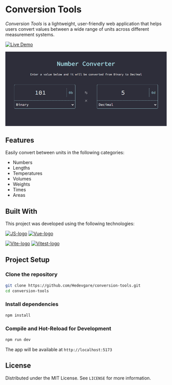 # Conversion Tools

*Conversion Tools* is a lightweight, user-friendly web application that helps users convert values between a wide range of units across different measurement systems.

[![Live Demo](https://img.shields.io/badge/🔗%20Live%20Demo-blue?style=for-the-badge)](https://conversion-tools.hedegaremoreira.com)

![Screenshot][Screenshot-file]

## Features
Easily convert between units in the following categories:
- Numbers
- Lengths
- Temperatures
- Volumes
- Weights
- Times
- Areas

## Built With

This project was developed using the following technologies:

[![JS-logo]][JS-link] [![Vue-logo]][Vue-link]

[![Vite-logo]][Vite-link] [![Vitest-logo]][Vitest-link]

## Project Setup

### Clone the repository

```sh
git clone https://github.com/Hedevgare/conversion-tools.git
cd conversion-tools
```

### Install dependencies

```sh
npm install
```

### Compile and Hot-Reload for Development

```sh
npm run dev
```

The app will be available at `http://localhost:5173`

## License

Distributed under the MIT License. See `LICENSE` for more information.

[Screenshot-file]: public/mainpage-screenshot.png

[JS-logo]: https://img.shields.io/badge/Javascript-F7DF1E?style=for-the-badge&logo=javascript&logoColor=grey
[JS-link]: https://developer.mozilla.org/pt-BR/docs/Web/JavaScript

[Vue-logo]: https://img.shields.io/badge/Vue.js-4fc08d?style=for-the-badge&logo=vuedotjs&logoColor=white
[Vue-link]: https://vuejs.org/

[Vite-logo]: https://img.shields.io/badge/vite-646CFF?style=for-the-badge&logo=vite&logoColor=white
[Vite-link]: https://vite.dev

[Vitest-logo]: https://img.shields.io/badge/vitest-6E9F18?style=for-the-badge&logo=vitest&logoColor=white
[Vitest-link]: https://vite.dev